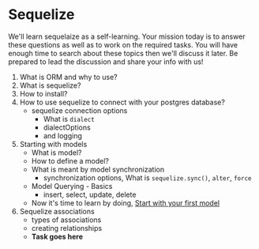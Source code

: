 # Sequelize
We'll learn sequelaize as a self-learning. Your mission today is to answer these questions as well as to work on the required tasks.
You will have enough time to search about these topics then we'll discuss it later.
Be prepared to lead the discussion and share your info with us!

1. What is ORM and why to use?
2. What is sequelize?
3. How to install?
4. How to use sequelize to connect with your postgres database?
    - sequelize connection options
        - What is `dialect`
        - dialectOptions
        - and logging
5. Starting with models
    - What is model?
    - How to define a model?
    - What is meant by model synchronization
        - synchronization options, What is `sequelize.sync()`, `alter`, `force`
    - Model Querying - Basics
        - insert, select, update, delete    
    - Now it's time to learn by doing, [Start with your first model](./create-your-first-model.md)
6. Sequelize associations 
    - types of associations
    - creating relationships
    - **Task goes here**